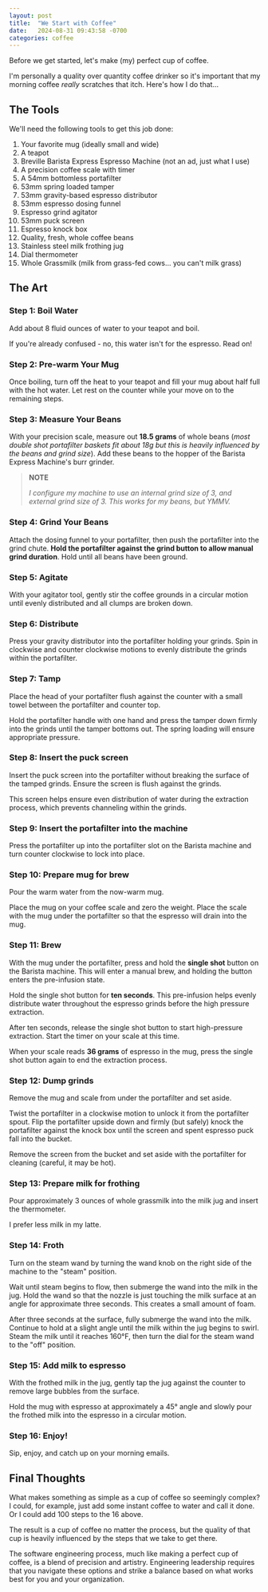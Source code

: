 ```yaml
---
layout: post
title:  "We Start with Coffee"
date:   2024-08-31 09:43:58 -0700
categories: coffee
---
```

Before we get started, let's make (my) perfect cup of coffee.

I'm personally a quality over quantity coffee drinker so it's important that my
morning coffee *really* scratches that itch. Here's how I do that...

## The Tools
We'll need the following tools to get this job done:
1. Your favorite mug (ideally small and wide)
2. A teapot
3. Breville Barista Express Espresso Machine (not an ad, just what I use)
4. A precision coffee scale with timer
5. A 54mm bottomless portafilter
6. 53mm spring loaded tamper
7. 53mm gravity-based espresso distributor
8. 53mm espresso dosing funnel
9. Espresso grind agitator
10. 53mm puck screen
11. Espresso knock box
12. Quality, fresh, whole coffee beans
13. Stainless steel milk frothing jug
14. Dial thermometer
15. Whole Grassmilk (milk from grass-fed cows... you can't milk grass)

## The Art

### Step 1: Boil Water
Add about 8 fluid ounces of water to your teapot and boil.

If you're already confused - no, this water isn't for the espresso. Read on!

### Step 2: Pre-warm Your Mug
Once boiling, turn off the heat to your teapot and fill your mug about half full
with the hot water. Let rest on the counter while your move on to the remaining
steps.

### Step 3: Measure Your Beans
With your precision scale, measure out **18.5 grams** of whole beans (*most
double shot portafilter baskets fit about 18g but this is heavily influenced by
the beans and grind size*). Add these beans to the hopper of the Barista Express
Machine's burr grinder.

> **NOTE**
> 
> *I configure my machine to use an internal grind size of 3, and external grind
> size of 3. This works for my beans, but YMMV.*

### Step 4: Grind Your Beans
Attach the dosing funnel to your portafilter, then push the portafilter into the
grind chute. **Hold the portafilter against the grind button to allow manual
grind duration**. Hold until all beans have been ground.

### Step 5: Agitate
With your agitator tool, gently stir the coffee grounds in a circular motion
until evenly distributed and all clumps are broken down.

### Step 6: Distribute
Press your gravity distributor into the portafilter holding your grinds. Spin
in clockwise and counter clockwise motions to evenly distribute the grinds
within the portafilter.

### Step 7: Tamp
Place the head of your portafilter flush against the counter with a small towel
between the portafilter and counter top.

Hold the portafilter handle with one hand and press the tamper down firmly into
the grinds until the tamper bottoms out. The spring loading will ensure
appropriate pressure.

### Step 8: Insert the puck screen
Insert the puck screen into the portafilter without breaking the surface of the 
tamped grinds. Ensure the screen is flush against the grinds.

This screen helps ensure even distribution of water during the extraction
process, which prevents channeling within the grinds.

### Step 9: Insert the portafilter into the machine
Press the portafilter up into the portafilter slot on the Barista machine and
turn counter clockwise to lock into place.

### Step 10: Prepare mug for brew
Pour the warm water from the now-warm mug.

Place the mug on your coffee scale and zero the weight. Place the scale with the
mug under the portafilter so that the espresso will drain into the mug.

### Step 11: Brew
With the mug under the portafilter, press and hold the **single shot** button on
the Barista machine. This will enter a manual brew, and holding the button
enters the pre-infusion state.

Hold the single shot button for **ten seconds**. This pre-infusion helps evenly
distribute water throughout the espresso grinds before the high pressure
extraction.

After ten seconds, release the single shot button to start high-pressure
extraction. Start the timer on your scale at this time.

When your scale reads **36 grams** of espresso in the mug, press the single shot
button again to end the extraction process.

### Step 12: Dump grinds
Remove the mug and scale from under the portafilter and set aside.

Twist the portafilter in a clockwise motion to unlock it from the portafilter
spout. Flip the portafilter upside down and firmly (but safely) knock the
portafilter against the knock box until the screen and spent espresso puck fall
into the bucket.

Remove the screen from the bucket and set aside with the portafilter for
cleaning (careful, it may be hot).

### Step 13: Prepare milk for frothing
Pour approximately 3 ounces of whole grassmilk into the milk jug and insert the
thermometer.

I prefer less milk in my latte.

### Step 14: Froth
Turn on the steam wand by turning the wand knob on the right side of the machine
to the "steam" position.

Wait until steam begins to flow, then submerge the wand into the milk in the jug.
Hold the wand so that the nozzle is just touching the milk surface at an angle
for approximate three seconds. This creates a small amount of foam.

After three seconds at the surface, fully submerge the wand into the milk.
Continue to hold at a slight angle until the milk within the jug begins to swirl.
Steam the milk until it reaches 160°F, then turn the dial for the steam wand to
the "off" position.

### Step 15: Add milk to espresso
With the frothed milk in the jug, gently tap the jug against the counter to
remove large bubbles from the surface.

Hold the mug with espresso at approximately a 45° angle and slowly pour the
frothed milk into the espresso in a circular motion.

### Step 16: Enjoy!
Sip, enjoy, and catch up on your morning emails.

## Final Thoughts
What makes something as simple as a cup of coffee so seemingly complex? I could,
for example, just add some instant coffee to water and call it done. Or I could
add 100 steps to the 16 above.

The result is a cup of coffee no matter the process, but the quality of that cup
is heavily influenced by the steps that we take to get there.

The software engineering process, much like making a perfect cup of coffee, is a
blend of precision and artistry. Engineering leadership requires that you
navigate these options and strike a balance based on what works best for you and
your organization.
